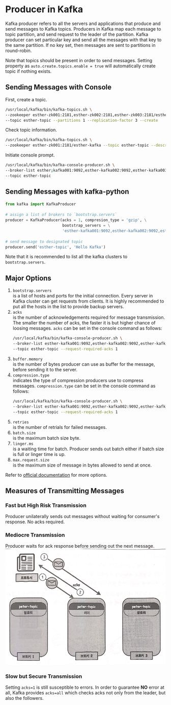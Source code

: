 # Producer in Kafka
Kafka producer refers to all the servers and applications that produce and send messages to Kafka topics. Producers in Kafka map each message to topic partition, and send request to the leader of the partition. Kafka producer can set particular key and send all the messages with that key to the same partition. If no key set, then messages are sent to partitions in round-robin.
  
Note that topics should be present in order to send messages. Setting property as `auto.create.topics.enable = true` will automatically create topic if nothing exists.
  
## Sending Messages with Console
First, create a topic.  
```sh
/usr/local/kafka/bin/kafka-topics.sh \
--zookeeper esther-zk001:2181,esther-zk002:2181,esther-zk003:2181/esther-kafka \
--topic esther-topic --partitions 1 --replication-factor 3 --create
```
  
Check topic information.
```sh
/usr/local/kafka/bin/kafka-topics.sh \
--zookeeper esther-zk001:2181/esther-kafka --topic esther-topic --describe
```
  
Initiate console prompt.
```sh
/usr/local/kafka/bin/kafka-console-producer.sh \
--broker-list esther;kafka001:9092,esther-kafka002:9092,esther-kafka003:9092 \
--topic esther-topic
```
  
## Sending Messages with kafka-python
```python
from kafka import KafkaProducer

# assign a list of brokers to `bootstrap.servers`
producer = KafkaProducer(acks = 1, compresion_type = 'gzip', \
                         bootstrap_servers = \
                         'esther-kafka001:9092,esther-kafka002:9092,esther-kafka003:9092')

# send message to designated topic
producer.send('esther-topic', 'Hello Kafka')
```
Note that it is recommended to list all the kafka clusters to `bootstrap.servers`.
  
## Major Options
1. `bootstrap.servers`  
    is a list of hosts and ports for the initial connection. Every server in Kafka cluster can get requests from clients. It is highly recommended to put all the hosts in the list to provide backup servers. 
2. `acks`  
    is the number of acknowledgements required for message transmission. The smaller the number of acks, the faster it is but higher chance of loosing messages. `acks` can be set in the console command as follows:  
    ```sh
    /usr/local/kafka/bin/kafka-console-producer.sh \
    --broker-list esther-kafka001:9092,esther-kafka002:9092,esther-kafka003:9092 \
    --topic esther-topic --request-required-acks 1
    ```  
3. `buffer.memory`  
    is the number of bytes producer can use as buffer for the message, before sending it to the server.
4. `compression.type`  
    indicates the type of compression producers use to compress messages. `compression.type` can be set in the console command as follows:  
    ```sh
    /usr/local/kafka/bin/kafka-console-producer.sh \
    --broker-list esther-kafka001:9092,esther-kafka002:9092,esther-kafka003:9092 \
    --topic esther-topic --request-required-acks 1
    ```  
5. `retries`  
    is the number of retrials for failed messages.
6. `batch.size`  
    is the maximum batch size byte. 
7. `linger.ms`  
    is a waiting time for batch. Producer sends out batch either if batch size is full or linger time is up.
8. `max.request.size`  
    is the maximum size of message in bytes allowed to send at once.
  
Refer to [official documentation](https://kafka.apache.org/documentation/#producerconfig) for more options.
  
## Measures of Transmitting Messages
### Fast but High Risk Transmission
Producer unilaterally sends out messages without waiting for consumer's response. No acks required. 
  
### Mediocre Transmission
Producer waits for ack response before sending out the next message.  
![ack](img/ack.PNG)
  
### Slow but Secure Transmission
Setting `acks=1` is still susceptible to errors. In order to guarantee **NO** error at all, Kafka provides `acks=all` which checks acks not only from the leader, but also the followers.
